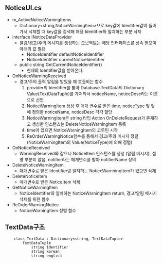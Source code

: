 ## NoticeUI.cs
* m_ActiveNoticeWarningItems
	+ Dictionary<string,NoticeWarningItem>으로 key값에 Identifier값이 들어가서 삭제할 때 key값을 검색해 해당 Identifier와 일치하는 부분 삭제
* interface INoticeDataProvider
	+ 알림/경고/주의 메시지를 생성하는 오브젝트는 해당 인터페이스를 상속 받으며 아래의 값 필요
		+ NoticeIdentifier defaultNoticeIdentifier
		+  NoticeIdentifier currentNoticeIdentifier
	+ public string GetCurrentNoticeIdentifier()
		+ 현재의 Identifier값을 받아온다.
* OnNoticeWarningReceived
	+ 경고/주의 출력 알림을 받았을 때 호출되는 함수
		1. provider의 Identifier를 받아 Database.TextData의 Dictionary Value(TextDataTuple)를 가져와서 noticeName, noticeDesc라는 이름으로 선언
		2. NoticeWarningItem 생성 후 매개 변수로 받은 time, noticeType 및 앞에 정의한 noticeName, noticeDesc 각각 할당
		3. NoticeWarningItem은 string 타입 Action OnDeleteRequest가 존재하고 생성한 인스턴스는 DeleteNoticeWarningItem 등록
		4. time이 있으면 NoticeWarningItem의 코루틴 시작
		5. ReOrderWarningNotice함수를 통해서 경고/주의 메시지 정렬 (NoticeWarningItem의 Value(NoticeType)에 의해 정렬)
* OnNoticeReceived
	+ WarningReceived와 같으나 NoticeItem 인스턴스를 생성 (알림 메시지), 설명 부분이 없음, notifier라는 매개변수를 받아 notifierName 정의
* DeleteNoticeWarningItem
	+ 매개변수로 받은 Identifier랑 일치하는 NoticeWarnningItem가 있으면 삭제
* DeleteNoticeItem
	+ 매개변수로 받은 NoticeItem 삭제
* GetNoticeWarningItem
	+ NoticeIdentifier와 일치하는 NoticeWarningItem return, 경고/알림 메시지 삭제를 위한 함수
* ReOrderWarningNotice
	+ NoticeWarningItem 정렬 함수
## TextData구조
```
	class TextData : Dictionary<string, TextDataTuple>
		TextDataTuple
			string Identifier
			string korean
			string english
```

